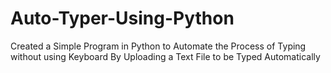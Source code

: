 # Auto-Typer-Using-Python
Created a Simple Program in Python to Automate the Process of Typing without using Keyboard By Uploading a Text File to be Typed Automatically
